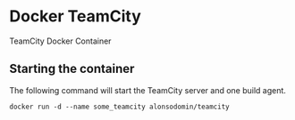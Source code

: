 # Docker TeamCity

TeamCity Docker Container

## Starting the container

The following command will start the TeamCity server and one build agent.

```
docker run -d --name some_teamcity alonsodomin/teamcity
```
